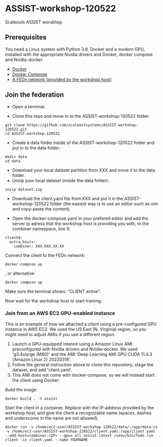 # ASSIST-workshop-120522
Scaleouts ASSIST worskhop

Prerequisites
------------
You need a Linux system with Python 3.8, Docker and a modern GPU, installed with the appropriate Nvidia drivers and Docker, docker compose and Nvidia-docker.   

-  [Docker](https://docs.docker.com/get-docker)
-  [Docker Compose](https://docs.docker.com/compose/install)
-  [A FEDn network (provided by the workshop host)](https://github.com/scaleoutsystems/fedn) 

## Join the federation

- Open a terminal.

- Clone this repo and move in to the ASSIST-workshop-120522 folder:
```
git clone https://github.com/scaleoutsystems/ASSIST-workshop-120522.git
cd ASSIST-workshop-120522
```
- Create a data folder inside of the ASSIST-workshop-120522 folder and put in to the data folder:
```
mkdir data
cd data
```
- Download your local dataset partition from XXX and move it to the data folder.
- Unzip your local dataset (inside the data folder):
```
unzip dataset.zip
```
- Download the client.yaml file from XXX and put it in the ASSIST-workshop-120522 folder (the easiest way is to use an editor such as vim and copy-paste the content).

- Open the docker-compose.yaml in your prefered editor and add the server ip adress that the workshop host is providing you with, to the combiner namespace, line X:
```
client0:
  extra_hosts:
    combiner: XXX.XXX.XX.XX
```
Connect the client to the FEDn network:
```
docker-compose up
```

, or alternative:
```
docker compose up
```

Make sure the terminal shows: "CLIENT active". 

Now wait for the workshop host to start training.

### Join from an AWS EC2 GPU-enabled instance 
This is an example of how we attached a client using a pre-configured GPU instance in AWS EC2. 
We used the US East (N. Virginia) region, so you might need to adjust AMIs if you use a different region. 

1. Launch a GPU-equipped intance using a Amazon Linux AMI preconfigured with Nvidia drivers and Nvidia-docker. We used 'g3.4xlarge (M60)' and the AMI 'Deep Learning AMI GPU CUDA 11.4.3 (Amazon Linux 2) 20220316'.
2. Follow the general instruction above to clone this repository, stage the dataset, and add 'client.yaml'. 
3. This AMI does not come with docker-compose, so we will instead start the client using Docker: 

Build the image:
```
docker build . -t assist 
```

Start the client in a container. Replace <IP> with the IP-address provided by the workshop host, and give the client a recognizable name (spaces, dashes and underscores in the name are not allowed): 

```
docker run -v /home/ec2-user/ASSIST-workshop-120522/data/:/app/data:ro -v /home/ec2-user/ASSIST-workshop-120522/client.yaml:/app/client.yaml --add-host=combiner:<IP> --gpus all assist:latest /venv/bin/fedn run client -in client.yaml --name YOURNAME
```



